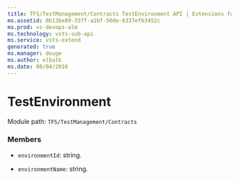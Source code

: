 ```yaml
---
title: TFS/TestManagement/Contracts TestEnvironment API | Extensions for Visual Studio Team Services
ms.assetid: 0b13be89-33ff-a1bf-50de-6337ef63452c
ms.prod: vs-devops-alm
ms.technology: vsts-sub-api
ms.service: vsts-extend
generated: true
ms.manager: douge
ms.author: elbatk
ms.date: 08/04/2016
---
```


# TestEnvironment

Module path: `TFS/TestManagement/Contracts`


### Members

* `environmentId`: string. 

* `environmentName`: string. 

